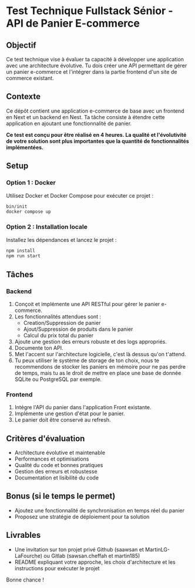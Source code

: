 # Test Technique Fullstack Sénior - API de Panier E-commerce

## Objectif

Ce test technique vise à évaluer ta capacité à développer une application avec une architecture évolutive. Tu dois créer une API permettant de gérer un panier e-commerce et l'intégrer dans la partie frontend d'un site de commerce existant.

## Contexte

Ce dépôt contient une application e-commerce de base avec un frontend en Next et un backend en Nest. Ta tâche consiste à étendre cette application en ajoutant une fonctionnalité de panier.

**Ce test est conçu pour être réalisé en 4 heures. La qualité et l'évolutivité de votre solution sont plus importantes que la quantité de fonctionnalités implémentées.**

## Setup

### Option 1 : Docker

Utilisez Docker et Docker Compose pour exécuter ce projet :

```bash
bin/init
docker compose up
```

### Option 2 : Installation locale

Installez les dépendances et lancez le projet :

```bash
npm install
npm run start
```

## Tâches

### Backend

1. Conçoit et implémente une API RESTful pour gérer le panier e-commerce.
2. Les fonctionnalités attendues sont :
   - Creation/Suppression de panier
   - Ajout/Suppression de produits dans le panier
   - Calcul du prix total du panier
3. Ajoute une gestion des erreurs robuste et des logs appropriés.
4. Documente ton API.
5. Met l'accent sur l'architecture logicielle, c'est là dessus qu'on t'attend.
6. Tu peux utiliser le système de storage de ton choix, nous te recommendons de stocker les paniers en mémoire pour ne pas perdre de temps, mais tu as le droit de mettre en place une base de donnée SQLite ou PostgreSQL par exemple.

### Frontend

1. Intégre l'API du panier dans l'application Front existante.
2. Implémente une gestion d'état pour le panier.
3. Le panier doit être conservé au refresh.

## Critères d'évaluation

- Architecture évolutive et maintenable
- Performances et optimisations
- Qualité du code et bonnes pratiques
- Gestion des erreurs et robustesse
- Documentation et lisibilité du code

## Bonus (si le temps le permet)

- Ajoutez une fonctionnalité de synchronisation en temps réel du panier
- Proposez une stratégie de déploiement pour ta solution

## Livrables

- Une invitation sur ton projet privé Github (saawsan et MartinLG-LaFourche) ou Gitlab (sawsan.cheffah et martin185)
- README expliquant votre approche, les choix d'architecture et les instructions pour exécuter le projet

Bonne chance !
